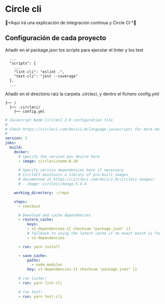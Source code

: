 # Circle cli

🚧*Aquí irá una explicación de Integración continua y Circle CI *🚧

## Configuración de cada proyecto

Añadir en el package.json  los scripts para ejecutar el linter y los test

```
  ...
  "scripts": {
    ...
    "lint-cli": "eslint .",
    "test-cli": "jest --coverage"
  },
  ...
```

Añadir en el directorio raíz la carpeta .circleci, y dentro el fichero config.yml

```
├── /                          
  ├── .circleci/  
    ├── config.yml  
```

```yaml
# Javascript Node CircleCI 2.0 configuration file
#
# Check https://circleci.com/docs/2.0/language-javascript/ for more details
#
version: 2
jobs:
  build:
    docker:
      # specify the version you desire here
      - image: circleci/node:8.10
      
      # Specify service dependencies here if necessary
      # CircleCI maintains a library of pre-built images
      # documented at https://circleci.com/docs/2.0/circleci-images/
      # - image: circleci/mongo:3.4.4

    working_directory: ~/repo

    steps:
      - checkout

      # Download and cache dependencies
      - restore_cache:
          keys:
          - v1-dependencies-{{ checksum "package.json" }}
          # fallback to using the latest cache if no exact match is found
          - v1-dependencies-

      - run: yarn install

      - save_cache:
          paths:
            - node_modules
          key: v1-dependencies-{{ checksum "package.json" }}
        
      # run linter!
      - run: yarn lint-cli

      # run test!
      - run: yarn test-cli
      
```